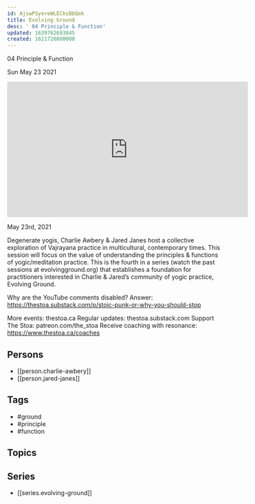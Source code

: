 ```yaml
---
id: AjswPSyereWLECksBbQek
title: Evolving Ground
desc: ' 04 Principle & Function'
updated: 1639762693845
created: 1621720800000
---
```



 04 Principle & Function

Sun May 23 2021

<iframe width="560" height="315" src="https://www.youtube.com/embed/xOpIeuzlwEI" title="Evolving Ground: 04 Principle & Function w/ Charlie Awbery & Jared Janes" frameborder="0" allow="accelerometer; autoplay; clipboard-write; encrypted-media; gyroscope; picture-in-picture" allowfullscreen ></iframe>

May 23rd, 2021

Degenerate yogis, Charlie Awbery & Jared Janes host a collective exploration of Vajrayana practice in multicultural, contemporary times. This session will focus on the value of understanding the principles & functions of yogic/meditation practice. This is the fourth in a series (watch the past sessions at evolvingground.org) that establishes a foundation for practitioners interested in Charlie & Jared’s community of yogic practice, Evolving Ground.

Why are the YouTube comments disabled? Answer: https://thestoa.substack.com/p/stoic-punk-or-why-you-should-stop

More events: thestoa.ca 
Regular updates: thestoa.substack.com 
Support The Stoa: patreon.com/the_stoa 
Receive coaching with resonance: https://www.thestoa.ca/coaches

## Persons

- [[person.charlie-awbery]]
- [[person.jared-janes]]

## Tags

- #ground
- #principle
- #function

## Topics



## Series

- [[series.evolving-ground]]

